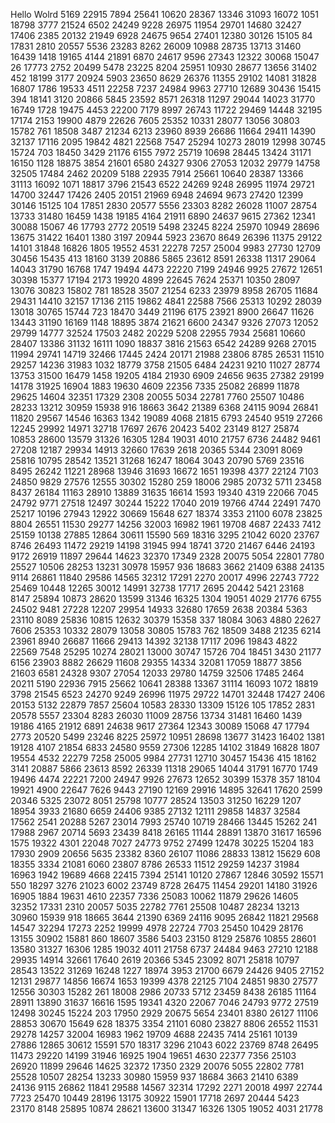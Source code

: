 Hello Wolrd
5169
22915
7894
25641
10620
28367
13346
31093
16072
1051
18798
3777
21524
6502
24249
9228
26975
11954
29701
14680
32427
17406
2385
20132
21949
6928
24675
9654
27401
12380
30126
15105
84
17831
2810
20557
5536
23283
8262
26009
10988
28735
13713
31460
16439
1418
19165
4144
21891
6870
24617
9596
27343
12322
30068
15047
26
17773
2752
20499
5478
23225
8204
25951
10930
28677
13656
31402
452
18199
3177
20924
5903
23650
8629
26376
11355
29102
14081
31828
16807
1786
19533
4511
22258
7237
24984
9963
27710
12689
30436
15415
394
18141
3120
20866
5845
23592
8571
26318
11297
29044
14023
31770
16749
1728
19475
4453
22200
7179
8997
26743
11722
29469
14448
32195
17174
2153
19900
4879
22626
7605
25352
10331
28077
13056
30803
15782
761
18508
3487
21234
6213
23960
8939
26686
11664
29411
14390
32137
17116
2095
19842
4821
22568
7547
25294
10273
28019
12998
30745
15724
703
18450
3429
21176
6155
7972
25719
10698
28445
13424
31171
16150
1128
18875
3854
21601
6580
24327
9306
27053
12032
29779
14758
32505
17484
2462
20209
5188
22935
7914
25661
10640
28387
13366
31113
16092
1071
18817
3796
21543
6522
24269
9248
26995
11974
29721
14700
32447
17426
2405
20151
21969
6948
24694
9673
27420
12399
30146
15125
104
17851
2830
20577
5556
23303
8282
26028
11007
28754
13733
31480
16459
1438
19185
4164
21911
6890
24637
9615
27362
12341
30088
15067
46
17793
2772
20519
5498
23245
8224
25970
10949
28696
13675
31422
16401
1380
3197
20944
5923
23670
8649
26396
11375
29122
14101
31848
16826
1805
19552
4531
22278
7257
25004
9983
27730
12709
30456
15435
413
18160
3139
20886
5865
23612
8591
26338
11317
29064
14043
31790
16768
1747
19494
4473
22220
7199
24946
9925
27672
12651
30398
15377
17194
2173
19920
4899
22645
7624
25371
10350
28097
13076
30823
15802
781
18528
3507
21254
6233
23979
8958
26705
11684
29431
14410
32157
17136
2115
19862
4841
22588
7566
25313
10292
28039
13018
30765
15744
723
18470
3449
21196
6175
23921
8900
26647
11626
13443
31190
16169
1148
18895
3874
21621
6600
24347
9326
27073
12052
29799
14777
32524
17503
2482
20229
5208
22955
7934
25681
10660
28407
13386
31132
16111
1090
18837
3816
21563
6542
24289
9268
27015
11994
29741
14719
32466
17445
2424
20171
21988
23806
8785
26531
11510
29257
14236
31983
1032
18779
3758
21505
6484
24231
9210
11027
28774
13753
31500
16479
1458
19205
4184
21930
6909
24656
9635
27382
29199
14178
31925
16904
1883
19630
4609
22356
7335
25082
26899
11878
29625
14604
32351
17329
2308
20055
5034
22781
7760
25507
10486
28233
13212
30959
15938
916
18663
3642
21389
6368
24115
9094
26841
11820
29567
14546
16363
1342
19089
4068
21815
6793
24540
9519
27266
12245
29992
14971
32718
17697
2676
20423
5402
23149
8127
25874
10853
28600
13579
31326
16305
1284
19031
4010
21757
6736
24482
9461
27208
12187
29934
14913
32660
17639
2618
20365
5344
23091
8069
25816
10795
28542
13521
31268
16247
18064
3043
20790
5769
23516
8495
26242
11221
28968
13946
31693
16672
1651
19398
4377
22124
7103
24850
9829
27576
12555
30302
15280
259
18006
2985
20732
5711
23458
8437
26184
11163
28910
13889
31635
16614
1593
19340
4319
22066
7045
24792
9771
27518
12497
30244
15222
17040
2019
19766
4744
22491
7470
25217
10196
27943
12922
30669
15648
627
18374
3353
21100
6078
23825
8804
26551
11530
29277
14256
32003
16982
1961
19708
4687
22433
7412
25159
10138
27885
12864
30611
15590
569
18316
3295
21042
6020
23767
8746
26493
11472
29219
14198
31945
994
18741
3720
21467
6446
24193
9172
26919
11897
29644
14623
32370
17349
2328
20075
5054
22801
7780
25527
10506
28253
13231
30978
15957
936
18683
3662
21409
6388
24135
9114
26861
11840
29586
14565
32312
17291
2270
20017
4996
22743
7722
25469
10448
12265
30012
14991
32738
17717
2695
20442
5421
23168
8147
25894
10873
28620
13599
31346
16325
1304
19051
4029
21776
6755
24502
9481
27228
12207
29954
14933
32680
17659
2638
20384
5363
23110
8089
25836
10815
12632
30379
15358
337
18084
3063
4880
22627
7606
25353
10332
28079
13058
30805
15783
762
18509
3488
21235
6214
23961
8940
26687
11666
29413
14392
32138
17117
2096
19843
4822
22569
7548
25295
10274
28021
13000
30747
15726
704
18451
3430
21177
6156
23903
8882
26629
11608
29355
14334
32081
17059
18877
3856
21603
6581
24328
9307
27054
12033
29780
14759
32506
17485
2464
20211
5190
22936
7915
25662
10641
28388
13367
31114
16093
1072
18819
3798
21545
6523
24270
9249
26996
11975
29722
14701
32448
17427
2406
20153
5132
22879
7857
25604
10583
28330
13309
15126
105
17852
2831
20578
5557
23304
8283
26030
11009
28756
13734
31481
16460
1439
19186
4165
21912
6891
24638
9617
27364
12343
30089
15068
47
17794
2773
20520
5499
23246
8225
25972
10951
28698
13677
31423
16402
1381
19128
4107
21854
6833
24580
9559
27306
12285
14102
31849
16828
1807
19554
4532
22279
7258
25005
9984
27731
12710
30457
15436
415
18162
3141
20887
5866
23613
8592
26339
11318
29065
14044
31791
16770
1749
19496
4474
22221
7200
24947
9926
27673
12652
30399
15378
357
18104
19921
4900
22647
7626
9443
27190
12169
29916
14895
32641
17620
2599
20346
5325
23072
8051
25798
10777
28524
13503
31250
16229
1207
18954
3933
21680
6659
24406
9385
27132
12111
29858
14837
32584
17562
2541
20288
5267
23014
7993
25740
10719
28466
13445
15262
241
17988
2967
20714
5693
23439
8418
26165
11144
28891
13870
31617
16596
1575
19322
4301
22048
7027
24773
9752
27499
12478
30225
15204
183
17930
2909
20656
5635
23382
8360
26107
11086
28833
13812
15629
608
18355
3334
21081
6060
23807
8786
26533
11512
29259
14237
31984
16963
1942
19689
4668
22415
7394
25141
10120
27867
12846
30592
15571
550
18297
3276
21023
6002
23749
8728
26475
11454
29201
14180
31926
16905
1884
19631
4610
22357
7336
25083
10062
11879
29626
14605
32352
17331
2310
20057
5035
22782
7761
25508
10487
28234
13213
30960
15939
918
18665
3644
21390
6369
24116
9095
26842
11821
29568
14547
32294
17273
2252
19999
4978
22724
7703
25450
10429
28176
13155
30902
15881
860
18607
3586
5403
23150
8129
25876
10855
28601
13580
31327
16306
1285
19032
4011
21758
6737
24484
9463
27210
12188
29935
14914
32661
17640
2619
20366
5345
23092
8071
25818
10797
28543
13522
31269
16248
1227
18974
3953
21700
6679
24426
9405
27152
12131
29877
14856
16674
1653
19399
4378
22125
7104
24851
9830
27577
12556
30303
15282
261
18008
2986
20733
5712
23459
8438
26185
11164
28911
13890
31637
16616
1595
19341
4320
22067
7046
24793
9772
27519
12498
30245
15224
203
17950
2929
20675
5654
23401
8380
26127
11106
28853
30670
15649
628
18375
3354
21101
6080
23827
8806
26552
11531
29278
14257
32004
16983
1962
19709
4688
22435
7414
25161
10139
27886
12865
30612
15591
570
18317
3296
21043
6022
23769
8748
26495
11473
29220
14199
31946
16925
1904
19651
4630
22377
7356
25103
26920
11899
29646
14625
32372
17350
2329
20076
5055
22802
7781
25528
10507
28254
13233
30980
15959
937
18684
3663
21410
6389
24136
9115
26862
11841
29588
14567
32314
17292
2271
20018
4997
22744
7723
25470
10449
28196
13175
30922
15901
17718
2697
20444
5423
23170
8148
25895
10874
28621
13600
31347
16326
1305
19052
4031
21778
